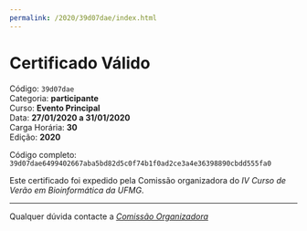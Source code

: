 ```yaml
---
permalink: /2020/39d07dae/index.html
---
```


# Certificado Válido

Código: `39d07dae`<br>
Categoria: **participante**<br>
Curso: **Evento Principal**<br>
Data: **27/01/2020 a 31/01/2020**<br>
Carga Horária: **30**<br>
Edição: **2020**<br>


Código completo: `39d07dae6499402667aba5bd82d5c0f74b1f0ad2ce3a4e36398890cbdd555fa0`


Este certificado foi expedido pela Comissão organizadora do *IV Curso de Verão em Bioinformática da UFMG*.

----

Qualquer dúvida contacte a [_Comissão Organizadora_](<mailto:cursobioinfoufmg@gmail.com$subject=[Certificados]>)

